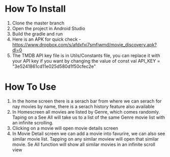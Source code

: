 # How To Install
1. Clone the master branch
2. Open the project in Android Studio
3. Build the gradle and run
4. Here is an APK for quick check - https://www.dropbox.com/s/afdxfxi7smfiwmd/movie_discovery.apk?dl=0
5. The TMDB API key file is in Utils/Constants file, you can replace it with your API key if you want by changing the value of  const val API_KEY = "3e5241861cd11e025d580d1f50cfec2e"


# How To Use
1. In the home screen there is a serach bar from where we can serach for nay movies by name, there is a serach history feature also available
2. In Homescreen all movies are listed by Genre, which comes randomly. Taping on a See All will take us to a list of the same Genre movie list with an infinite scrolling.
3. Clicking on a movie will open movie details screen
4. In Movie Detail screen we can add a movie into favurire, we can also see similar movie list. Tapping on any similar moview will open that similar movie. Se All function will show all similar movies in an infinite scroll view
